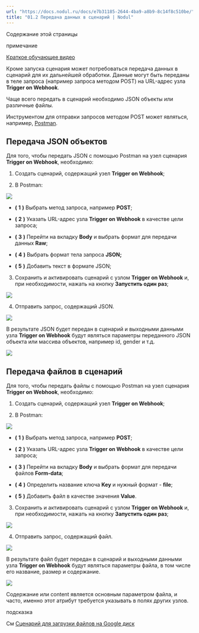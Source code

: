 ```yaml
---
url: "https://docs.nodul.ru/docs/e7b31185-2644-4ba9-a8b9-8c14f8c510be/"
title: "01.2 Передача данных в сценарий | Nodul"
---
```


Содержание этой страницы

примечание

[Краткое обучающее видео](https://youtu.be/8KnHAgcWv24)

Кроме запуска сценария может потребоваться передача данных в сценарий для их дальнейшей обработки. Данные могут быть переданы в теле запроса (например запроса методом POST) на URL-адрес узла **Trigger on Webhook**.

Чаще всего передать в сценарий необходимо JSON объекты или различные файлы.

Инструментом для отправки запросов методом POST может являться, например, [Postman](https://www.postman.com/).

## Передача JSON объектов [​](https://docs.nodul.ru/docs/e7b31185-2644-4ba9-a8b9-8c14f8c510be/\#%D0%BF%D0%B5%D1%80%D0%B5%D0%B4%D0%B0%D1%87%D0%B0-json-%D0%BE%D0%B1%D1%8A%D0%B5%D0%BA%D1%82%D0%BE%D0%B2 "Прямая ссылка на Передача JSON объектов")

Для того, чтобы передать JSON c помощью Postman на узел сценария **Trigger on Webhook**, необходимо:

1. Создать сценарий, содержащий узел **Trigger on Webhook**;

2. В Postman:

![](https://docs.nodul.ru/img/notion/5e2cacb2-23b6-467d-a6b4-5116fe06e7dc/Untitled.png)

- **(** **1** **)** Выбрать метод запроса, например **POST**;

- **(** **2** **)** Указать URL-адрес узла **Trigger on Webhook** в качестве цели запроса;

- **(** **3** **)** Перейти на вкладку **Body** и выбрать формат для передачи данных **Raw**;

- **(** **4** **)** Выбрать формат тела запроса **JSON;**

- **(** **5** **)** Добавить текст в формате JSON;

3. Сохранить и активировать сценарий с узлом **Trigger on Webhook** и, при необходимости, нажать на кнопку **Запустить один раз**;

![](https://docs.nodul.ru/img/notion/93b816e8-df67-45d5-a93e-88ce3376fa5a/Untitled.png)

4. Отправить запрос, содержащий JSON.

![](https://docs.nodul.ru/img/notion/1b73d10b-943d-4b8f-a503-48b69154c560/Untitled.png)

В результате JSON будет передан в сценарий и выходными данными узла **Trigger on Webhook** будут являться параметры переданного JSON объекта или массива объектов, например id, gender и т.д.

![](https://docs.nodul.ru/img/notion/b252b9f9-4019-43c5-ad42-eb9de74baac2/Untitled.png)

## Передача файлов в сценарий [​](https://docs.nodul.ru/docs/e7b31185-2644-4ba9-a8b9-8c14f8c510be/\#%D0%BF%D0%B5%D1%80%D0%B5%D0%B4%D0%B0%D1%87%D0%B0-%D1%84%D0%B0%D0%B9%D0%BB%D0%BE%D0%B2-%D0%B2-%D1%81%D1%86%D0%B5%D0%BD%D0%B0%D1%80%D0%B8%D0%B9 "Прямая ссылка на Передача файлов в сценарий")

Для того, чтобы передать файлы c помощью Postman на узел сценария **Trigger on Webhook**, необходимо:

1. Создать сценарий, содержащий узел **Trigger on Webhook**;

2. В Postman:

![](https://docs.nodul.ru/img/notion/1ba72325-b5d5-4085-b8d4-09875fbd6373/Untitled.png)

- **(** **1** **)** Выбрать метод запроса, например **POST**;

- **(** **2** **)** Указать URL-адрес узла **Trigger on Webhook** в качестве цели запроса;

- **(** **3** **)** Перейти на вкладку **Body** и выбрать формат для передачи файлов **Form-data**;

- **(** **4** **)** Определить название ключа **Key** и нужный формат \- **file**;

- **(** **5** **)** Добавить файл в качестве значения **Value**.

3. Сохранить и активировать сценарий с узлом **Trigger on Webhook** и, при необходимости, нажать на кнопку **Запустить один раз**;

![](https://docs.nodul.ru/img/notion/93b816e8-df67-45d5-a93e-88ce3376fa5a/Untitled.png)

4. Отправить запрос, содержащий файл.

![](https://docs.nodul.ru/img/notion/396ada9c-8992-4731-9270-2acaf22afaf8/Untitled.png)

В результате файл будет передан в сценарий и выходными данными узла **Trigger on Webhook** будут являться параметры файла, в том числе его название, размер и содержание.

![](https://docs.nodul.ru/img/notion/468e3f68-a98e-43c2-a740-006adcf1768d/Untitled.png)

Содержание или content является основным параметром файла, и часто, именно этот атрибут требуется указывать в полях других узлов.

подсказка

См [Сценарий для загрузки файлов на Google диск](https://docs.nodul.ru/docs/5a69d4ff-9b16-4518-bfb6-60c6a0fba9ef)
